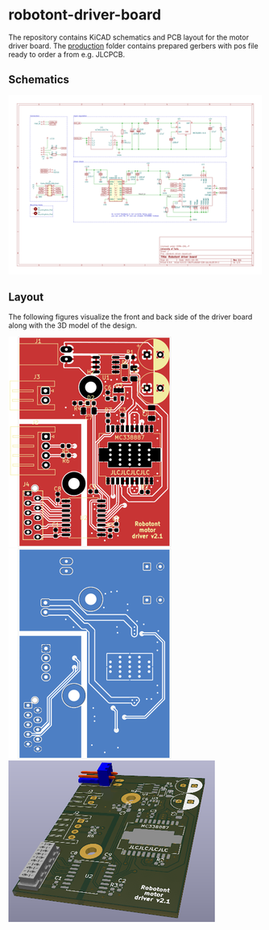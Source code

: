# robotont-driver-board
The repository contains KiCAD schematics and PCB layout for the motor driver board.
The [production](Production/) folder contains prepared gerbers with pos file ready to order a from e.g. JLCPCB.


## Schematics
![Schematic](docs/robotont-driver-board-sch.svg)

## Layout

The following figures visualize the front and back side of the driver board along with the 3D model of the design.


![Front side](docs/robotont-driver-board-brd-front.svg)
![Back side](docs/robotont-driver-board-brd-back.svg)
![3D View](docs/robotont-driver-board-3d.png)
